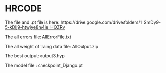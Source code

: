 # HRCODE


The file and .pt file is here: https://drive.google.com/drive/folders/1_SmDy9-5-kDIj9-htwjye8m4ie_HQZRv

The all errors file: AllErrorFile.txt 

The all weight of traing data file: AllOutput.zip 

The best output: output3.hyp

The model file : checkpoint_Django.pt 


